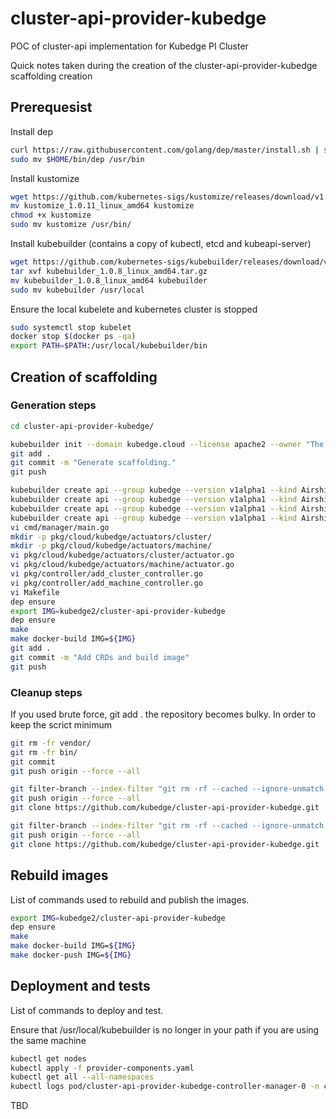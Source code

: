 # cluster-api-provider-kubedge
POC of cluster-api implementation for Kubedge PI Cluster

Quick notes taken during the creation of the cluster-api-provider-kubedge scaffolding creation

## Prerequesist

Install dep

```bash
curl https://raw.githubusercontent.com/golang/dep/master/install.sh | sh
sudo mv $HOME/bin/dep /usr/bin
```

Install kustomize

```bash
wget https://github.com/kubernetes-sigs/kustomize/releases/download/v1.0.11/kustomize_1.0.11_linux_amd64
mv kustomize_1.0.11_linux_amd64 kustomize
chmod +x kustomize 
sudo mv kustomize /usr/bin/
```

Install kubebuilder (contains a copy of kubectl, etcd and kubeapi-server)

```bash
wget https://github.com/kubernetes-sigs/kubebuilder/releases/download/v1.0.8/kubebuilder_1.0.8_linux_amd64.tar.gz
tar xvf kubebuilder_1.0.8_linux_amd64.tar.gz 
mv kubebuilder_1.0.8_linux_amd64 kubebuilder
sudo mv kubebuilder /usr/local
```

Ensure the local kubelete and kubernetes cluster is stopped

```bash
sudo systemctl stop kubelet
docker stop $(docker ps -qa)
export PATH=$PATH:/usr/local/kubebuilder/bin
```

## Creation of scaffolding

### Generation steps

```bash
cd cluster-api-provider-kubedge/
```

```bash
kubebuilder init --domain kubedge.cloud --license apache2 --owner "The Kubernetes Authors"
git add .
git commit -m "Generate scaffolding."
git push
```

```bash
kubebuilder create api --group kubedge --version v1alpha1 --kind AirshipClusterProviderSpec
kubebuilder create api --group kubedge --version v1alpha1 --kind AirshipClusterProviderStatus
kubebuilder create api --group kubedge --version v1alpha1 --kind AirshipMachineProviderStatus
kubebuilder create api --group kubedge --version v1alpha1 --kind AirshipMachineProviderSpec
vi cmd/manager/main.go 
mkdir -p pkg/cloud/kubedge/actuators/cluster/
mkdir -p pkg/cloud/kubedge/actuators/machine/
vi pkg/cloud/kubedge/actuators/cluster/actuator.go
vi pkg/cloud/kubedge/actuators/machine/actuator.go
vi pkg/controller/add_cluster_controller.go
vi pkg/controller/add_machine_controller.go
vi Makefile 
dep ensure
export IMG=kubedge2/cluster-api-provider-kubedge
dep ensure
make
make docker-build IMG=${IMG}
git add .
git commit -m "Add CRDs and build image"
git push
```

### Cleanup steps

If you used brute force, git add . the repository becomes bulky. In order to keep the
scrict minimum

```bash
git rm -fr vendor/
git rm -fr bin/
git commit
git push origin --force --all
```

```bash
git filter-branch --index-filter "git rm -rf --cached --ignore-unmatch vendor" HEAD
git push origin --force --all
git clone https://github.com/kubedge/cluster-api-provider-kubedge.git
```

```bash
git filter-branch --index-filter "git rm -rf --cached --ignore-unmatch bin" HEAD
git push origin --force --all
git clone https://github.com/kubedge/cluster-api-provider-kubedge.git
```

## Rebuild images

List of commands used to rebuild and publish the images.

```bash
export IMG=kubedge2/cluster-api-provider-kubedge
dep ensure
make
make docker-build IMG=${IMG}
make docker-push IMG=${IMG}
```

## Deployment and tests

List of commands to deploy and test.

Ensure that /usr/local/kubebuilder is no longer in your path if you are using the same machine


```bash
kubectl get nodes
kubectl apply -f provider-components.yaml
kubectl get all --all-namespaces
kubectl logs pod/cluster-api-provider-kubedge-controller-manager-0 -n cluster-api-provider-kubedge-system manager
```

TBD



